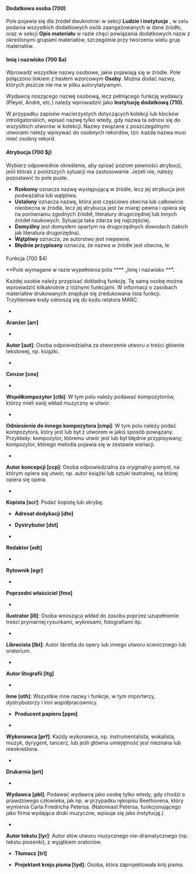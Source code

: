 #### Dodatkowa osoba (700)  

Pole pojawia się dla źródeł dwukrotnie: w sekcji **Ludzie i instytucje** , w celu podania wszystkich dodatkowych osób zaangażowanych w dane źródło, oraz w sekcji **Opis materiału** w razie chęci powiązania dodatkowych nazw z określonymi grupami materiałów, szczególnie przy tworzeniu wielu grup materiałów.

#### Imię i nazwisko (700 $a) 

Wprowadź wszystkie nazwy osobowe, jakie pojawiają się w źródle. Pole połączono linkiem z hasłem wzorcowym  **Osoby**. Można dodać nazwy, których jeszcze nie ma w pliku autorytatywnym. 

Wydawcę noszącego nazwę osobową, lecz pełniącego funkcję wydawcy (Pleyel, André, etc.) należy wprowadzić jako **Instytucję dodatkową (710)**.

W przypadku zapisów macierzystych dotyczących kolekcji lub klocków introligatorskich, wpisać nazwę tylko wtedy, gdy nazwa ta odnosi się do wszystkich utworów w kolekcji. Nazwy związane z poszczególnymi utworami należy wpisywać do osobnych rekordów, tzn. każda nazwa musi mieć osobny rekord.
#### 

#### Atrybucja (700 $j) 

Wybierz odpowiednie określenie, aby opisać poziom pewności atrybucji, jeśli któraś z poniższych sytuacji ma zastosowanie. Jeżeli nie, należy pozostawić to pole puste.

- **Rzekomy** oznacza nazwę występującą w źródle, lecz jej atrybucja jest podważalna lub wątpliwa.   
- **Ustalony** oznacza nazwę, która jest częściowo obecna lub całkowicie nieobecna w źródle, lecz jej atrybucja jest (w miarę) pewna i opiera się na porównaniu zgodnych źródeł, literatury drugorzędnej lub innych źródeł naukowych. Sytuacja taka zdarza się najczęściej.   
- **Domyślny** jest domysłem opartym na drugorzędnych dowodach (takich jak literatura drugorzędna).
- **Wątpliwy** oznacza, ze autorstwo jest niepewne.
- **Błędnie przypisany** oznacza, że nazwa w źródle jest obecna, le

####   
Funkcja (700 $4) 

**Pole wymagane w razie wypełnienia pola **** „Imię i nazwisko ****”.**

Każdej osobie należy przypisać dokładną funkcję. Tę samą osobę można wprowadzić kilkakrotnie z różnymi funkcjami. W informacji o zasobach materiałów drukowanych  znajduje się zredukowana lista funkcji. Trzyliterowe kody odnoszą się do kodu relatora MARC.

- 

**Aranżer [arr]**

- 

**Autor [aut]**: Osoba odpowiedzialna za stworzenie utworu o treści głównie tekstowej, np. książki.

- 

**Cenzor [cns]**

- 

**Współkompozytor [ctb]**: W tym polu należy podawać kompozytorów, którzy mieli swój wkład muzyczny w utwór.

- 

**Odniesienie do innego kompozytora [cmp]**: W tym polu należy podać kompozytora, który jest lub był z utworem w jakiś sposób powiązany. Przykłady: kompozytor, któremu utwór jest lub był błędnie przypisywany; kompozytor, którego melodia pojawia się w zestawie wariacji.

- 

**Autor koncepcji [ccp]**: Osoba odpowiedzialna za oryginalny pomysł, na którym opiera się utwór, np. autor książki lub sztuki teatralnej, na której opiera się opera.

- 

**Kopista [scr]**: Podać kopistę lub skrybę.

- **Adresat dedykacji [dte]**

- **Dystrybutor [dst]**  
- 

**Redaktor [edt]**

- 

**Rytownik [egr]**

- 

**Poprzedni właściciel [fmo]**

- 

**Ilustrator [ill]**: Osoba wnosząca wkład do zasobu poprzez uzupełnienie treści prymarnej rysunkami, wykresami, fotografiami itp. 

- 

**Librecista [lbt]**: Autor libretta do opery lub innego utworu scenicznego lub oratorium.

- 

**Autor litografii [ltg]**

- 

**Inne [oth]**: Wszystkie inne nazwy i funkcje, w tym importerzy, dystrybutorzy i inni współpracownicy.

- **Producent papieru [ppm]**

- 

**Wykonawca [prf]**: Każdy wykonawca, np. instrumentalista, wokalista, muzyk, dyrygent, tancerz, lub jeśli główna umiejętność jest nieznana lub nieokreślona.

- 

**Drukarnia [prt]**

- 

**Wydawca [pbl]**: Podawać wydawcę jako osobę tylko wtedy, gdy chodzi o prawdziwego człowieka, jak np. w przypadku rękopisu Beethovena, który wymienia Carla Friedricha Petersa. (Natomiast Petersa, funkcjonującego jako firma wydająca druki muzyczne, wpisuje się jako instytucję.)

- 

**Autor tekstu [lyr]**: Autor słów utworu muzycznego nie-dramatycznego (np. tekstu piosenki), z wyjątkiem oratoriów.

- **Tłumacz [trl]**  

- **Projektant kroju pisma [tyd]**: Osoba, która zaprojektowała krój pisma.